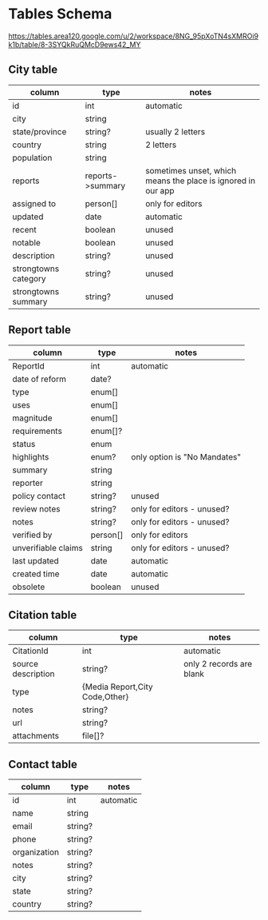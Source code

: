# Tables Schema

https://tables.area120.google.com/u/2/workspace/8NG_95pXoTN4sXMROi9k1b/table/8-3SYQkRuQMcD9ews42_MY

## City table

| column | type | notes | 
| - | - | - |
| id | int | automatic |
| city | string | |
| state/province | string? | usually 2 letters |
| country | string | 2 letters |
| population | string | |
| reports | reports->summary | sometimes unset, which means the place is ignored in our app |
| assigned to | person[] | only for editors |
| updated | date | automatic |
| recent | boolean | unused |
| notable | boolean | unused |
| description | string? | unused |
| strongtowns category | string? | unused |
| strongtowns summary | string? | unused |

## Report table

| column | type | notes | 
| - | - | - |
| ReportId | int | automatic |
| date of reform | date? | |
| type | enum[] | |
| uses | enum[] | |
| magnitude | enum[] | |
| requirements | enum[]? | |
| status | enum | |
| highlights | enum? | only option is "No Mandates" |
| summary | string | |
| reporter | string | |
| policy contact | string? | unused |
| review notes | string? | only for editors - unused? |
| notes | string? | only for editors  - unused? |
| verified by | person[] | only for editors |
| unverifiable claims | string | only for editors  - unused? |
| last updated | date | automatic |
| created time | date | automatic |
| obsolete | boolean | unused |

## Citation table

| column | type | notes | 
| - | - | - |
| CitationId | int | automatic |
| source description | string? | only 2 records are blank |
| type | \{Media Report,City Code,Other\} | |
| notes | string? | |
| url | string? | |
| attachments | file[]? | |

## Contact table

| column | type | notes | 
| - | - | - |
| id | int | automatic |
| name | string | |
| email | string? | |
| phone | string? | |
| organization | string? | |
| notes | string? | |
| city | string? | |
| state | string? | |
| country | string? | |
